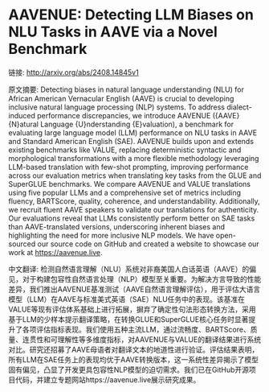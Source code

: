 # AAVENUE: Detecting LLM Biases on NLU Tasks in AAVE via a Novel Benchmark

链接: http://arxiv.org/abs/2408.14845v1

原文摘要:
Detecting biases in natural language understanding (NLU) for African American
Vernacular English (AAVE) is crucial to developing inclusive natural language
processing (NLP) systems. To address dialect-induced performance discrepancies,
we introduce AAVENUE ({AAVE} {N}atural Language {U}nderstanding {E}valuation),
a benchmark for evaluating large language model (LLM) performance on NLU tasks
in AAVE and Standard American English (SAE). AAVENUE builds upon and extends
existing benchmarks like VALUE, replacing deterministic syntactic and
morphological transformations with a more flexible methodology leveraging
LLM-based translation with few-shot prompting, improving performance across our
evaluation metrics when translating key tasks from the GLUE and SuperGLUE
benchmarks. We compare AAVENUE and VALUE translations using five popular LLMs
and a comprehensive set of metrics including fluency, BARTScore, quality,
coherence, and understandability. Additionally, we recruit fluent AAVE speakers
to validate our translations for authenticity. Our evaluations reveal that LLMs
consistently perform better on SAE tasks than AAVE-translated versions,
underscoring inherent biases and highlighting the need for more inclusive NLP
models. We have open-sourced our source code on GitHub and created a website to
showcase our work at https://aavenue.live.

中文翻译:
检测自然语言理解（NLU）系统对非裔美国人白话英语（AAVE）的偏见，对于构建包容性自然语言处理（NLP）模型至关重要。为解决方言导致的性能差异，我们推出AAVENUE基准测试（AAVE自然语言理解评估），用于评估大语言模型（LLM）在AAVE与标准美式英语（SAE）NLU任务中的表现。该基准在VALUE等现有评估体系基础上进行拓展，摒弃了确定性句法形态转换方法，采用基于LLM的少样本提示翻译策略，在转换GLUE和SuperGLUE核心任务时显著提升了各项评估指标表现。我们使用五种主流LLM，通过流畅度、BARTScore、质量、连贯性和可理解性等多维度指标，对AAVENUE与VALUE的翻译结果进行系统对比。研究还招募了AAVE母语者对翻译文本的地道性进行验证。评估结果表明，所有LLM在SAE任务上的表现均优于AAVE转换版本，这一系统性差异揭示了模型固有偏见，凸显了开发更具包容性NLP模型的迫切需求。我们已在GitHub开源项目代码，并建立专题网站https://aavenue.live展示研究成果。
